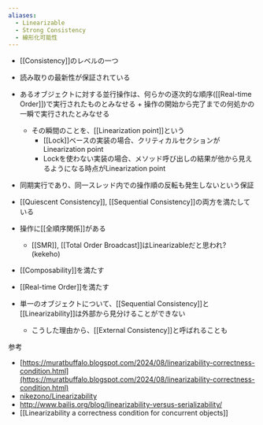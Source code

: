 ```yaml
---
aliases:
  - Linearizable
  - Strong Consistency
  - 線形化可能性
---
```

- [[Consistency]]のレベルの一つ
- 読み取りの最新性が保証されている
- あるオブジェクトに対する並行操作は、何らかの逐次的な順序([[Real-time Order]])で実行されたものとみなせる + 操作の開始から完了までの何処かの一瞬で実行されたとみなせる
	- その瞬間のことを、[[Linearization point]]という
		- [[Lock]]ベースの実装の場合、クリティカルセクションがLinearization point
		- Lockを使わない実装の場合、メソッド呼び出しの結果が他から見えるようになる時点がLinearization point
- 同期実行であり、同一スレッド内での操作順の反転も発生しないという保証
- [[Quiescent Consistency]], [[Sequential Consistency]]の両方を満たしている
- 操作に[[全順序関係]]がある
	- [[SMR]], [[Total Order Broadcast]]はLinearizableだと思われ? (kekeho)
- [[Composability]]を満たす
- [[Real-time Order]]を満たす

- 単一のオブジェクトについて、[[Sequential Consistency]]と[[Linearizability]]は外部から見分けることができない
	- こうした理由から、[[External Consistency]]と呼ばれることも

参考
- [https://muratbuffalo.blogspot.com/2024/08/linearizability-correctness-condition.html](https://muratbuffalo.blogspot.com/2024/08/linearizability-correctness-condition.html)
- [nikezono/Linearizability](https://scrapbox.io/nikezono/Linearizability)
- http://www.bailis.org/blog/linearizability-versus-serializability/
- [[Linearizability a correctness condition for concurrent objects]]